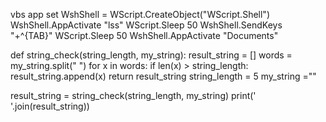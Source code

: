 
vbs app
         set WshShell = WScript.CreateObject("WScript.Shell")
         WshShell.AppActivate "lss"
         WScript.Sleep 50
         WshShell.SendKeys "+^{TAB}"
         WScript.Sleep 50
         WshShell.AppActivate "Documents"

def string_check(string_length, my_string):
   result_string = []
   words = my_string.split(" ")
   for x in words:
      if len(x) > string_length:
         result_string.append(x)
   return result_string
string_length = 5
my_string =""

result_string = string_check(string_length, my_string)
print(' '.join(result_string))
